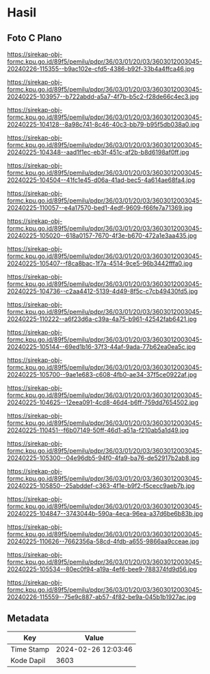 # Hasil

## Foto C Plano

https://sirekap-obj-formc.kpu.go.id/89f5/pemilu/pdpr/36/03/01/20/03/3603012003045-20240226-115355--b9ac102e-cfd5-4386-b92f-33b4a4ffca46.jpg

https://sirekap-obj-formc.kpu.go.id/89f5/pemilu/pdpr/36/03/01/20/03/3603012003045-20240225-103957--b722abdd-a5a7-4f7b-b5c2-f28de66c4ec3.jpg

https://sirekap-obj-formc.kpu.go.id/89f5/pemilu/pdpr/36/03/01/20/03/3603012003045-20240225-104128--8a98c741-8c46-40c3-bb79-b95f5db038a0.jpg

https://sirekap-obj-formc.kpu.go.id/89f5/pemilu/pdpr/36/03/01/20/03/3603012003045-20240225-104348--aad1f1ec-eb3f-451c-af2b-b8d6198af0ff.jpg

https://sirekap-obj-formc.kpu.go.id/89f5/pemilu/pdpr/36/03/01/20/03/3603012003045-20240225-104504--41fc1e45-d06a-41ad-bec5-4a614ae68fa4.jpg

https://sirekap-obj-formc.kpu.go.id/89f5/pemilu/pdpr/36/03/01/20/03/3603012003045-20240225-110057--e4a17570-bed1-4edf-9609-f66fe7a71369.jpg

https://sirekap-obj-formc.kpu.go.id/89f5/pemilu/pdpr/36/03/01/20/03/3603012003045-20240225-105020--618a0157-7670-4f3e-b670-472a1e3aa435.jpg

https://sirekap-obj-formc.kpu.go.id/89f5/pemilu/pdpr/36/03/01/20/03/3603012003045-20240225-105407--f8ca8bac-1f7a-4514-9ce5-96b3442fffa0.jpg

https://sirekap-obj-formc.kpu.go.id/89f5/pemilu/pdpr/36/03/01/20/03/3603012003045-20240225-104736--c2aa4412-5139-4d49-8f5c-c7cb49430fd5.jpg

https://sirekap-obj-formc.kpu.go.id/89f5/pemilu/pdpr/36/03/01/20/03/3603012003045-20240225-110222--a6f23d6a-c39a-4a75-b961-42542fab6421.jpg

https://sirekap-obj-formc.kpu.go.id/89f5/pemilu/pdpr/36/03/01/20/03/3603012003045-20240225-105144--69ed1b16-37f3-44af-9ada-77b62ea0ea5c.jpg

https://sirekap-obj-formc.kpu.go.id/89f5/pemilu/pdpr/36/03/01/20/03/3603012003045-20240225-105700--9ae1e683-c608-4fb0-ae34-37f5ce0922af.jpg

https://sirekap-obj-formc.kpu.go.id/89f5/pemilu/pdpr/36/03/01/20/03/3603012003045-20240225-104625--12eea091-4cd8-46d4-b6ff-759dd7654502.jpg

https://sirekap-obj-formc.kpu.go.id/89f5/pemilu/pdpr/36/03/01/20/03/3603012003045-20240225-110451--f6b07149-50ff-46d1-a51a-f210ab5a1d49.jpg

https://sirekap-obj-formc.kpu.go.id/89f5/pemilu/pdpr/36/03/01/20/03/3603012003045-20240225-105300--04e96db5-94f0-4fa9-ba76-de52917b2ab8.jpg

https://sirekap-obj-formc.kpu.go.id/89f5/pemilu/pdpr/36/03/01/20/03/3603012003045-20240225-105850--25abddef-c363-4f1e-b9f2-f5cecc9aeb7b.jpg

https://sirekap-obj-formc.kpu.go.id/89f5/pemilu/pdpr/36/03/01/20/03/3603012003045-20240225-104847--3743044b-590a-4eca-96ea-a37d6be6b83b.jpg

https://sirekap-obj-formc.kpu.go.id/89f5/pemilu/pdpr/36/03/01/20/03/3603012003045-20240225-110626--7662356a-58cd-4fdb-a655-9866aa9cceae.jpg

https://sirekap-obj-formc.kpu.go.id/89f5/pemilu/pdpr/36/03/01/20/03/3603012003045-20240225-105534--80ec0f94-a19a-4ef6-bee9-788374fd9d56.jpg

https://sirekap-obj-formc.kpu.go.id/89f5/pemilu/pdpr/36/03/01/20/03/3603012003045-20240226-115559--75e9c887-ab57-4f82-be9a-045b1b1927ac.jpg


## Metadata

| Key        | Value               |
| ---------- | ------------------- |
| Time Stamp | 2024-02-26 12:03:46 |
| Kode Dapil | 3603                |



